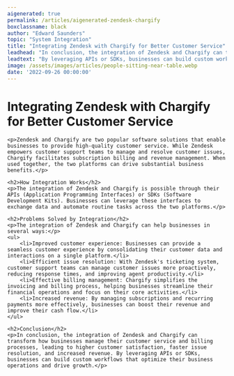 ```yaml
---
aigenerated: true
permalink: /articles/aigenerated-zendesk-chargify
boxclassname: black
author: "Edward Saunders"
topic: "System Integration"
title: "Integrating Zendesk with Chargify for Better Customer Service"
leadhead: "In conclusion, the integration of Zendesk and Chargify can transform how businesses manage their customer service and billing processes, leading to higher customer satisfaction, faster issue resolution, and increased revenue"
leadtext: "By leveraging APIs or SDKs, businesses can build custom workflows that optimize their business operations and drive growth."
image: /assets/images/articles/people-sitting-near-table.webp
date: '2022-09-26 00:00:00'
---
```

<div class="arttext">	<h1>Integrating Zendesk with Chargify for Better Customer Service</h1>

	<p>Zendesk and Chargify are two popular software solutions that enable businesses to provide high-quality customer service. While Zendesk empowers customer support teams to manage and resolve customer issues, Chargify facilitates subscription billing and revenue management. When used together, the two platforms can drive substantial business benefits.</p>

	<h2>How Integration Works</h2>
	<p>The integration of Zendesk and Chargify is possible through their APIs (Application Programming Interfaces) or SDKs (Software Development Kits). Businesses can leverage these interfaces to exchange data and automate routine tasks across the two platforms.</p>

	<h2>Problems Solved by Integration</h2>
	<p>The integration of Zendesk and Chargify can help businesses in several ways:</p>
	<ul>
		<li>Improved customer experience: Businesses can provide a seamless customer experience by consolidating their customer data and interactions on a single platform.</li>
		<li>Efficient issue resolution: With Zendesk's ticketing system, customer support teams can manage customer issues more proactively, reducing response times, and improving agent productivity.</li>
		<li>Effective billing management: Chargify simplifies the invoicing and billing process, helping businesses streamline their financial operations and focus on their core activities.</li>
		<li>Increased revenue: By managing subscriptions and recurring payments more effectively, businesses can boost their revenue and improve their cash flow.</li>
	</ul>

	<h2>Conclusion</h2>
	<p>In conclusion, the integration of Zendesk and Chargify can transform how businesses manage their customer service and billing processes, leading to higher customer satisfaction, faster issue resolution, and increased revenue. By leveraging APIs or SDKs, businesses can build custom workflows that optimize their business operations and drive growth.</p>

</div>